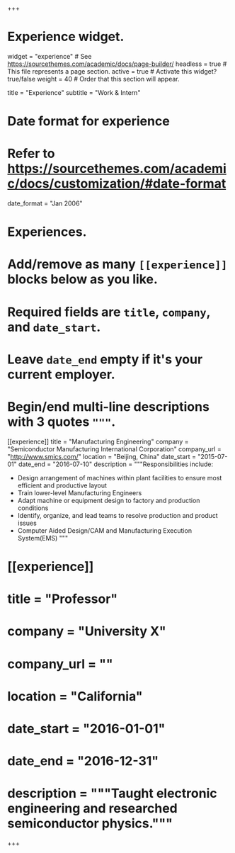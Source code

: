 +++
# Experience widget.
widget = "experience"  # See https://sourcethemes.com/academic/docs/page-builder/
headless = true  # This file represents a page section.
active = true  # Activate this widget? true/false
weight = 40  # Order that this section will appear.

title = "Experience"
subtitle = "Work & Intern"

# Date format for experience
#   Refer to https://sourcethemes.com/academic/docs/customization/#date-format
date_format = "Jan 2006"

# Experiences.
#   Add/remove as many `[[experience]]` blocks below as you like.
#   Required fields are `title`, `company`, and `date_start`.
#   Leave `date_end` empty if it's your current employer.
#   Begin/end multi-line descriptions with 3 quotes `"""`.
[[experience]]
  title = "Manufacturing Engineering"
  company = "Semiconductor Manufacturing International Corporation"
  company_url = "http://www.smics.com/"
  location = "Beijing, China"
  date_start = "2015-07-01"
  date_end = "2016-07-10"
  description = """Responsibilities include:
 *  Design arrangement of machines within plant facilities to ensure most efficient and productive layout
 *  Train lower-level Manufacturing Engineers
 *  Adapt machine or equipment design to factory and production conditions
 *  Identify, organize, and lead teams to resolve production and product issues
 *  Computer Aided Design/CAM and Manufacturing Execution System(EMS)
  """

 # [[experience]]
#  title = "Professor"
 # company = "University X"
 # company_url = ""
 # location = "California"
 # date_start = "2016-01-01"
#  date_end = "2016-12-31"
 # description = """Taught electronic engineering and researched semiconductor physics."""

+++
